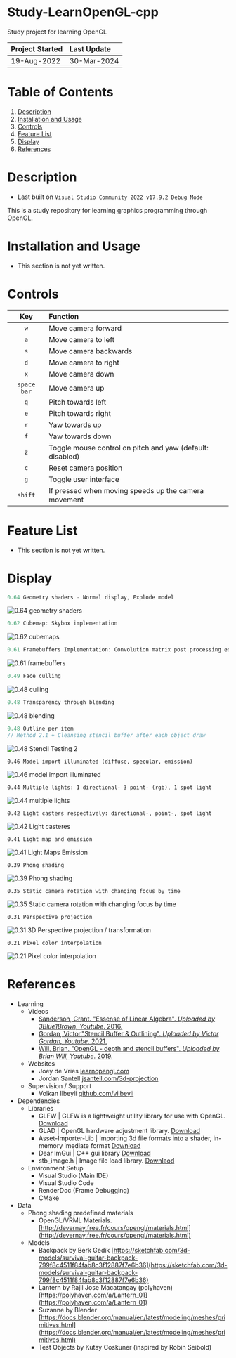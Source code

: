 # Study-LearnOpenGL-cpp
Study project for learning OpenGL

| Project Started | Last Update     | 
| :-------------- | :-------------- | 
| 19-Aug-2022     | 30-Mar-2024     |

# Table of Contents
1. [Description](#description)
2. [Installation and Usage](#installation-and-usage)
3. [Controls](#controls)
4. [Feature List](#feature-list)
5. [Display](#display)
6. [References](#references)

# Description
- Last built on `Visual Studio Community 2022 v17.9.2 Debug Mode`

This is a study repository for learning graphics programming through OpenGL.

# Installation and Usage
- This section is not yet written.

# Controls
| Key          | Function |
| :------:     | :---------- | 
| `w`          | Move camera forward
| `a`          | Move camera to left
| `s`          | Move camera backwards
| `d`          | Move camera to right
| `x`          | Move camera down
| `space bar`  | Move camera up
| `q`          | Pitch towards left
| `e`          | Pitch towards right
| `r`          | Yaw towards up
| `f`          | Yaw towards down
| `z`          | Toggle mouse control on pitch and yaw (default: disabled) 
| `c`          | Reset camera position 
| `g`          | Toggle user interface 
| `shift`      | If pressed when moving speeds up the camera movement

# Feature List
- This section is not yet written.

# Display
```cpp
0.64 Geometry shaders - Normal display, Explode model
```  
![0.64 geometry shaders](_display/0.64_geometry-shaders_2024-03-18.gif)

```cpp
0.62 Cubemap: Skybox implementation
```  
![0.62 cubemaps](_display/0.62_skybox_2024-02-18.gif)

```cpp
0.61 Framebuffers Implementation: Convolution matrix post processing edge detection
```  
![0.61 framebuffers](_display/0.61_framebuffer_2024-02-13.gif)

```cpp
0.49 Face culling
```  
![0.48 culling](_display/0.49_face-culling_2023-09-14.gif)

```cpp
0.48 Transparency through blending
```  
![0.48 blending](_display/0.48_blending_2023-08-09.gif)

```cpp
0.48 Outline per item
// Method 2.1 + Cleansing stencil buffer after each object draw
```  
![0.48 Stencil Testing 2](_display/0.48_stencil-test-outline-per-item_2023-08-03.gif)

```
0.46 Model import illuminated (diffuse, specular, emission)
```  
![0.46 model import illuminated](_display/0.46_shader-specular-fix_2023-07-21.gif)

```
0.44 Multiple lights: 1 directional- 3 point- (rgb), 1 spot light
```  
![0.44 multiple lights](_display/0.44_multiple-lights_fixed_2023-07-11.gif)

```
0.42 Light casters respectively: directional-, point-, spot light
```  
![0.42 Light casteres](_display/0.42_light-casters_2023-06-25.gif)

```
0.41 Light map and emission
```  
![0.41 Light Maps Emission](_display/0.41_lightmaps-emission_2023-06-20.gif)

```
0.39 Phong shading
```  
![0.39 Phong shading](_display/0.39_phong_shading_2023-06-12.gif)

```
0.35 Static camera rotation with changing focus by time
```  
![0.35 Static camera rotation with changing focus by time](_display/0.35_camera-rotation-focus-time_2023-06-04.gif)

```
0.31 Perspective projection
```  
![0.31 3D Perspective projection / transformation](_display/0.31_perspective-rotation_2023-05-18.gif)

```
0.21 Pixel color interpolation
```  
![0.21 Pixel color interpolation](_display/0.21_pixel-color-calculation-2_2023-04-14.png)


# References
- Learning
    - Videos
        - [Sanderson, Grant. "Essense of Linear Algebra". _Uploaded by 3Blue1Brown, Youtube_. 2016.](https://www.youtube.com/watch?v=fNk_zzaMoSs&list=PLZHQObOWTQDPD3MizzM2xVFitgF8hE_ab)
        - [Gordan, Victor."Stencil Buffer & Outlining". _Uploaded by Victor Gordan, Youtube_. 2021.](https://www.youtube.com/watch?v=ngF9LWWxhd0)
        - [Will, Brian. "OpenGL - depth and stencil buffers". _Uploaded by Brian Will, Youtube_. 2019.](https://youtu.be/wVcWOghETFw)
    - Websites
        - Joey de Vries [learnopengl.com](https://learnopengl.com)
        - Jordan Santell [jsantell.com/3d-projection](https://jsantell.com/3d-projection/)
    - Supervision / Support
        - Volkan Ilbeyli [github.com/vilbeyli](https://github.com/vilbeyli)
- Dependencies
    - Libraries
        - GLFW | GLFW is a lightweight utility library for use with OpenGL. [Download](https://www.glfw.org/download.html)
        - GLAD | OpenGL hardware adjustment library. [Download](https://glad.dav1d.de/)
        - Asset-Importer-Lib | Importing 3d file formats into a shader, in-memory imediate format [Download](http://assimp.org/)
        - Dear ImGui | C++ gui library [Download](https://github.com/ocornut/imgui/releases/tag/v1.89.5)
        - stb_image.h | Image file load library. [Downlaod](https://github.com/nothings/stb/blob/master/stb_image.h)
    - Environment Setup 
        - Visual Studio (Main IDE)
        - Visual Studio Code
        - RenderDoc (Frame Debugging)
        - CMake
- Data
    - Phong shading predefined materials
        - OpenGL/VRML Materials. [http://devernay.free.fr/cours/opengl/materials.html](http://devernay.free.fr/cours/opengl/materials.html)
    - Models
        - Backpack by Berk Gedik [https://sketchfab.com/3d-models/survival-guitar-backpack-799f8c4511f84fab8c3f12887f7e6b36](https://sketchfab.com/3d-models/survival-guitar-backpack-799f8c4511f84fab8c3f12887f7e6b36)
        - Lantern by Rajil Jose Macatangay (polyhaven) [https://polyhaven.com/a/Lantern_01](https://polyhaven.com/a/Lantern_01)
        - Suzanne by Blender [https://docs.blender.org/manual/en/latest/modeling/meshes/primitives.html](https://docs.blender.org/manual/en/latest/modeling/meshes/primitives.html)
        - Test Objects by Kutay Coskuner (inspired by Robin Seibold) 